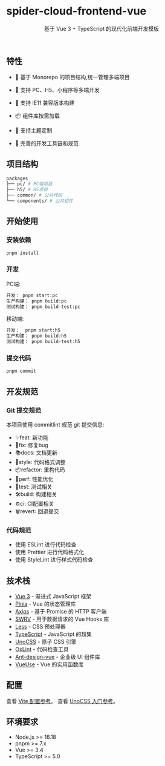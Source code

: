 # spider-cloud-frontend-vue

<p align='center'>
基于 Vue 3 + TypeScript 的现代化前端开发模板
</p>

<br>

## 特性

- 🚀 基于 Monorepo 的项目结构,统一管理多端项目

- 📱 支持 PC、H5、小程序等多端开发

- 🔄 支持 IE11 兼容版本构建

- 📦 组件库按需加载

- 🎨 支持主题定制

- 🔧 完善的开发工具链和规范

## 项目结构

```bash
packages
├── pc/ # PC端项目
├── h5/ # H5项目
├── common/ # 公共代码
└── components/ # 公共组件
```

## 开始使用

### 安装依赖

```bash
pnpm install
```

### 开发

PC端:

```bash
开发： pnpm start:pc
生产构建： pnpm build:pc
测试构建： pnpm build-test:pc
```

移动端:

```bash
开发：  pnpm start:h5
生产构建： pnpm build:h5
测试构建： pnpm build-test:h5
```

### 提交代码

```bash
pnpm commit
```
## 开发规范
### Git 提交规范
本项目使用 commitlint 规范 git 提交信息:
- ✨feat: 新功能
- 🐛fix: 修复bug
- 📚docs: 文档更新
- 💎style: 代码格式调整
- 📦refactor: 重构代码
- 🚀perf: 性能优化
- 🚨test: 测试相关
- 🛠build: 构建相关
- ⚙️ci: CI配置相关
- 🗑revert: 回退提交
### 代码规范
- 使用 ESLint 进行代码检查
- 使用 Prettier 进行代码格式化
- 使用 StyleLint 进行样式代码检查

## 技术栈

- [Vue 3](https://cn.vuejs.org/) - 渐进式 JavaScript 框架
- [Pinia](https://pinia.vuejs.org/) - Vue 的状态管理库
- [Axios](https://axios-http.com/) - 基于 Promise 的 HTTP 客户端
- [SWRV](https://docs-swrv.netlify.app/) - 用于数据请求的 Vue Hooks 库
- [Less](https://lesscss.org/) - CSS 预处理器
- [TypeScript](https://www.typescriptlang.org/) - JavaScript 的超集
- [UnoCSS](https://github.com/unocss/unocss) - 原子 CSS 引擎
- [OxLint](https://github.com/oxc-project/oxlint) - 代码检查工具
- [Ant-design-vue](https://antdv.com/docs/vue/introduce) - 企业级 UI 组件库
- [VueUse](https://vueuse.org/) - Vue 的实用函数库

## 配置

查看 [Vite 配置参考](https://vitejs.dev/config/)。
查看 [UnoCSS 入门参考](https://juejin.cn/post/7388672594483249203?searchId=202411011439031A6A7E993F636D0B7371)。

## 环境要求

- Node.js >= 16.18
- pnpm >= 7.x
- Vue >= 3.4
- TypeScript >= 5.0
